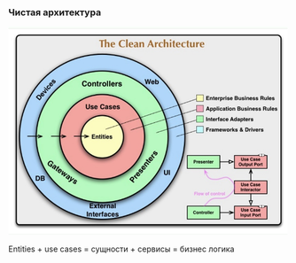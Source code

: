### Чистая архитектура

![](data/clean.jpg)

Entities + use cases = сущности + сервисы = бизнес логика
